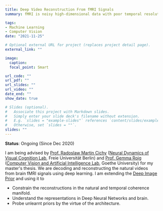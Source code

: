 ```yaml
---
title: Deep Video Reconstruction From fMRI Signals
summary: fMRI is noisy high-dimensional data with poor temporal resolution. I am using fMRI data to predict the activations of stimulus video and use propose a Deep Video Prior to reconstruct the video by feature inversion while constraining it in the manifold of natural videos.

tags:
- Machine Learning
- Computer Vision
date: "2021-11-25"

# Optional external URL for project (replaces project detail page).
external_link: ""

image:
  caption: 
  focal_point: Smart

url_code: ""
url_pdf: ""
url_slides: ""
url_video: ""
date_end: ""
show_date: true

# Slides (optional).
#   Associate this project with Markdown slides.
#   Simply enter your slide deck's filename without extension.
#   E.g. `slides = "example-slides"` references `content/slides/example-slides.md`.
#   Otherwise, set `slides = ""`.
slides: ""
---
```


**Status**: Ongoing (Since Dec 2020)

I am being advised by [Prof. Radoslaw Martin Cichy](http://userpage.fu-berlin.de/rmcichy/) ([Neural Dynamics of Visual Cognition Lab](https://www.ewi-psy.fu-berlin.de/en/einrichtungen/arbeitsbereiche/neural_dyn_of_vis_cog/index.html), Freie Universität Berlin) and [Prof. Gemma Roig](http://www.cvai.cs.uni-frankfurt.de/team.html) ([Computer Vision and Artificial Intelligence Lab](http://www.cvai.cs.uni-frankfurt.de/), Goethe University) for my master's thesis. We are decoding and reconstructing the  natural videos from brain fMRI signals using deep learning. I am extending the [Deep Image Prior](https://dmitryulyanov.github.io/deep_image_prior) and using it to
- Constrain the reconstructions in the natural and temporal coherence manifold.
- Understand the representations in Deep Neural Networks and brain.
- Probe unlearnt priors by the virtue of the architecture.
